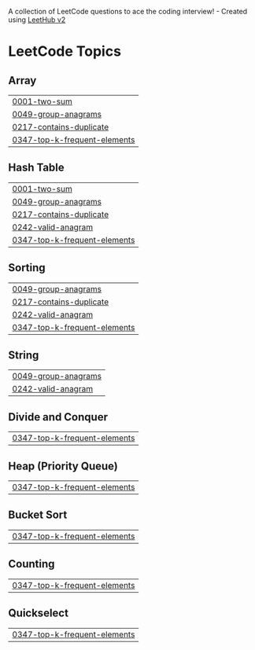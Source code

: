 A collection of LeetCode questions to ace the coding interview! - Created using [LeetHub v2](https://github.com/arunbhardwaj/LeetHub-2.0)
<!---LeetCode Topics Start-->
# LeetCode Topics
## Array
|  |
| ------- |
| [0001-two-sum](https://github.com/phuoc-stack/leetcode/tree/master/0001-two-sum) |
| [0049-group-anagrams](https://github.com/phuoc-stack/leetcode/tree/master/0049-group-anagrams) |
| [0217-contains-duplicate](https://github.com/phuoc-stack/leetcode/tree/master/0217-contains-duplicate) |
| [0347-top-k-frequent-elements](https://github.com/phuoc-stack/leetcode/tree/master/0347-top-k-frequent-elements) |
## Hash Table
|  |
| ------- |
| [0001-two-sum](https://github.com/phuoc-stack/leetcode/tree/master/0001-two-sum) |
| [0049-group-anagrams](https://github.com/phuoc-stack/leetcode/tree/master/0049-group-anagrams) |
| [0217-contains-duplicate](https://github.com/phuoc-stack/leetcode/tree/master/0217-contains-duplicate) |
| [0242-valid-anagram](https://github.com/phuoc-stack/leetcode/tree/master/0242-valid-anagram) |
| [0347-top-k-frequent-elements](https://github.com/phuoc-stack/leetcode/tree/master/0347-top-k-frequent-elements) |
## Sorting
|  |
| ------- |
| [0049-group-anagrams](https://github.com/phuoc-stack/leetcode/tree/master/0049-group-anagrams) |
| [0217-contains-duplicate](https://github.com/phuoc-stack/leetcode/tree/master/0217-contains-duplicate) |
| [0242-valid-anagram](https://github.com/phuoc-stack/leetcode/tree/master/0242-valid-anagram) |
| [0347-top-k-frequent-elements](https://github.com/phuoc-stack/leetcode/tree/master/0347-top-k-frequent-elements) |
## String
|  |
| ------- |
| [0049-group-anagrams](https://github.com/phuoc-stack/leetcode/tree/master/0049-group-anagrams) |
| [0242-valid-anagram](https://github.com/phuoc-stack/leetcode/tree/master/0242-valid-anagram) |
## Divide and Conquer
|  |
| ------- |
| [0347-top-k-frequent-elements](https://github.com/phuoc-stack/leetcode/tree/master/0347-top-k-frequent-elements) |
## Heap (Priority Queue)
|  |
| ------- |
| [0347-top-k-frequent-elements](https://github.com/phuoc-stack/leetcode/tree/master/0347-top-k-frequent-elements) |
## Bucket Sort
|  |
| ------- |
| [0347-top-k-frequent-elements](https://github.com/phuoc-stack/leetcode/tree/master/0347-top-k-frequent-elements) |
## Counting
|  |
| ------- |
| [0347-top-k-frequent-elements](https://github.com/phuoc-stack/leetcode/tree/master/0347-top-k-frequent-elements) |
## Quickselect
|  |
| ------- |
| [0347-top-k-frequent-elements](https://github.com/phuoc-stack/leetcode/tree/master/0347-top-k-frequent-elements) |
<!---LeetCode Topics End-->